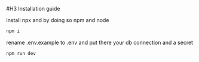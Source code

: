 #H3 Installation guide

install npx and by doing so npm and node

```bash
npm i
```

rename .env.example to .env and put there your db connection and a secret

```bash
npm run dev
```
